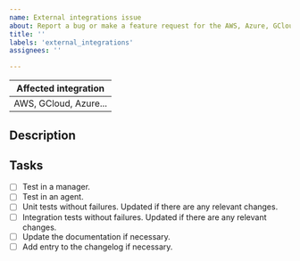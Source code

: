 ```yaml
---
name: External integrations issue 
about: Report a bug or make a feature request for the AWS, Azure, GCloud or docker-listener external integrations.
title: ''
labels: 'external_integrations'
assignees: ''

---
```


| Affected integration |
|---|
| AWS, GCloud, Azure...|

<!--
Whenever possible, issues should be created for bug reporting and feature requests.
For questions related to the user experience, please refer to:
- Fortishield mailing list: https://groups.google.com/forum/#!forum/fortishield
- Join Fortishield on Slack: https://fortishield.com/community/join-us-on-slack

Please fill in the table above. Feel free to extend it at your convenience.
-->


## Description
<!--
In case of a feature request of a new service please provide example logs of that service copying them inside the <details> tag below.

In case of a bug report:
- Indicate the Fortishield version.
- Tell if it has failed on a manager, an agent, or both.
- Attach logs that illustrate the bug inside the <detail> tag below -you may want to set debug options `fortishield_modules.debug=2` and restart Fortishield (see https://documentation.fortishield.com/current/user-manual/reference/internal-options.html) to get verbose logs. This may help investigate the issue-.

<details><summary><SERVICE> logs</summary>

<p>

```
<COPY LOGS HERE>
```
</p>

</details>
-->

## Tasks
- [ ] Test in a manager.
- [ ] Test in an agent.
- [ ] Unit tests without failures. Updated if there are any relevant changes.
- [ ] Integration tests without failures. Updated if there are any relevant changes.
- [ ] Update the documentation if necessary.
- [ ] Add entry to the changelog if necessary.
